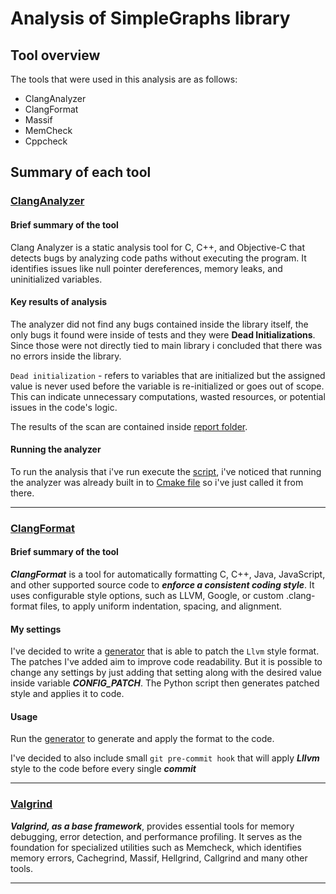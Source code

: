# Analysis of SimpleGraphs library 

## Tool overview 

The tools that were used in this analysis are as follows: 
- ClangAnalyzer
- ClangFormat
- Massif 
- MemCheck
- Cppcheck


## Summary of each tool 

### [ClangAnalyzer](https://clang-analyzer.llvm.org/) 

#### Brief summary of the tool 

Clang Analyzer is a static analysis tool for C, C++, and Objective-C that detects bugs by analyzing code paths without executing the program. It identifies issues like null pointer dereferences, memory leaks, and uninitialized variables. 

#### Key results of analysis 

The analyzer did not find any bugs contained inside the library itself, the only bugs it found were inside of tests and they were **Dead Initializations**. Since those were not directly tied to main library i concluded that there was no errors inside the library.

`Dead initialization` - refers to variables that are initialized but the assigned value is never used before the variable is re-initialized or goes out of scope. This can indicate unnecessary computations, wasted resources, or potential issues in the code's logic.

The results of the scan are contained inside [report folder](./ClangAnalyzer/run-clangAnalyzer.sh).

#### Running the analyzer 

To run the analysis that i've run execute the [script](./ClangAnalyzer/run-clangAnalyzer.sh), i've noticed that running the analyzer was already built in to [Cmake file](./SimpleGraphs/CMakeLists.txt) so i've just called it from there. 

---

### [ClangFormat](https://clang.llvm.org/docs/ClangFormat.html)

#### Brief summary of the tool
 
_**ClangFormat**_ is a tool for automatically formatting C, C++, Java, JavaScript, and other supported source code to _**enforce a consistent coding style**_.
It uses configurable style options, such as LLVM, Google, or custom .clang-format files, to apply uniform indentation, spacing, and alignment.

#### My settings 

I've decided to write a [generator](./ClangFormat/generateStyle) that is able to patch the `Llvm` style format. 
The patches I've added aim to improve code readability. 
But it is possible to change any settings by just adding that setting along with the desired value inside variable ***CONFIG_PATCH***. 
The Python script then generates patched style and applies it to code.

#### Usage

Run the [generator](./ClangFormat/generateStyle) to generate and apply the format to the code.

I've decided to also include small `git pre-commit hook` that will apply ***Lllvm*** style to the code before every single ***commit***

---

### [Valgrind](https://valgrind.org/) 

***Valgrind, as a base framework***,  provides essential tools for memory debugging, error detection, and performance profiling. It serves as the foundation for specialized utilities such as Memcheck, which identifies memory errors, Cachegrind, Massif, Hellgrind, Callgrind and many other tools. 









---
